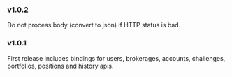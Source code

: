 ### v1.0.2
Do not process body (convert to json) if HTTP status is bad.

### v1.0.1
First release includes bindings for users, brokerages, accounts, challenges, portfolios, positions and history apis.
